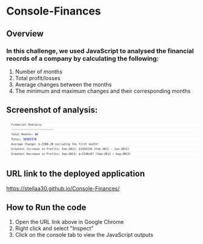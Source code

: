 # Console-Finances

## Overview

### In this challenge, we used JavaScript to analysed the financial reocrds of a company by calculating the following:
1) Number of months
2) Total profit/losses 
3) Average changes between the months
4) The minimum and maximum changes and their corresponding months

## Screenshot of analysis:
![Screenshot of analysis](./Images/screenshot2.jpg)


## URL link to the deployed application
https://stellaa30.github.io/Console-Finances/

## How to Run the code
1) Open the URL link above in Google Chrome
2) Right click and select "Inspect"
3) Click on the console tab to view the JavaScript outputs





 
